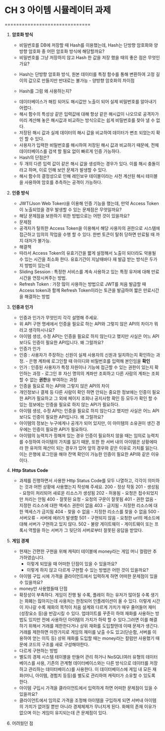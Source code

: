 # CH 3 아이템 시뮬레이터 과제

==============================

1. **암호화 방식**

   - 비밀번호를 DB에 저장할 때 Hash를 이용했는데, Hash는 단방향 암호화와 양방향 암호화 중 어떤 암호화 방식에 해당할까요?
   - 비밀번호를 그냥 저장하지 않고 Hash 한 값을 저장 했을 때의 좋은 점은 무엇인가요?

   * Hash는 단방향 암호화 방식, 원본 데이터를 특정 함수를 통해 변환하여 고정 길이의 값으로 만들지만 반대로는 불가능 - 양방향 암호화의 차이점

   * Hash를 그럼 왜 사용하는지?

   - 데이터베이스가 해킹 되어도 해시값만 노출이 되어 실제 비밀번호를 알아내기 어렵다.
   - 해시 함수의 특성상 같은 입력값에 대해 항상 같은 해시값이 나오므로 공격자가 미리 계산해 놓은 해시값과 비교하는 방식으로는 쉽게 비밀번호를 찾아 낼 수 없다.
   - 저장된 해시 값과 실제 데이터의 해시 값을 비교하여 데이터가 변조 되었는지 확인 할 수 있다.
   - 사용자가 입력한 비밀번호를 해시하여 저장된 해시 값과 비교하기 때문에, 전체 데이터베이스를 검색 할 필요 없이 빠르게 인증 가능하다.

   * Hash의 단점은?

   - 두 개의 다른 입력 값이 같은 해시 값을 생성하는 경우가 있다. 이를 해시 충돌이라고 하며, 이로 인해 보안 문제가 발생할 수 있다.
   - 해시 함수의 결정성으로 인해 레인보우 테이블이라는 사전 계산된 해시 테이블을 사용하여 암호를 추측하는 공격이 가능하다.

2. **인증 방식**

   - JWT(Json Web Token)을 이용해 인증 기능을 했는데, 만약 Access Token이 노출되었을 경우 발생할 수 있는 문제점은 무엇일까요?
   - 해당 문제점을 보완하기 위한 방법으로는 어떤 것이 있을까요?

   * 문제점

   - 공격자가 탈취한 Access Token을 이용해서 해당 사용자의 권한으로 시스템에 접근하고 임의의 작업을 수행 할 수 있다. 한번 토큰이 탈취 당하면 만료될 때 까지 대처가 불가능.

   * 해결책

   - 따라서 Access Token의 유효기간을 짧게 설정해서 노출이 되더라도 악용될 수 있는 시간을 최소화 한다.
     유효기간이 지날때바다 재 발급 받는 방식은 두가지 방법이 있는데
   - Sliding Session : 특정한 서비스를 계속 사용하고 있는 특정 유저에 대해 만료시간을 연장시켜주는 방법.
   - Refresh Token : 가장 많이 사용하는 방법으로 JWT를 처음 발급할 때 Access token과 함께 Refresh Token이라는 토큰을 발급하여 짧은 만료시간을 해결하는 방법

3. **인증과 인가**

   - 인증과 인가가 무엇인지 각각 설명해 주세요.
   - 위 API 구현 명세에서 인증을 필요로 하는 API와 그렇지 않은 API의 차이가 뭐라고 생각하시나요?
   - 아이템 생성, 수정 API는 인증을 필요로 하지 않는다고 했지만 사실은 어느 API보다도 인증이 필요한 API입니다. 왜 그럴까요?

   * 인증가 인가

   - 인증 : 사용자가 주장하는 신원이 실제 사용자의 신원과 일치하는지 확인하는 과정. - 은행 계좌에 로그인할 때 아이디와 비밀번호를 입력해 본인임을 **확인**
   - 인가 : 인증된 사용자가 특정 자원이나 기능에 접근할 수 있는 권한이 있는지 확인하는 과정 - 로그인 후 자신 명의의 계좌만 조회하고 다른 사람의 계좌는 조회 할 수 없는 **권한**을 부여하는 과정

   * 인증을 필요로 하는 API와 그렇지 않은 API의 차이

   - 개인정보나 결제 등 다른 사람이 확인 하면 안되는 중요한 정보에는 인증이 필요한 API가 필요하고 그 외에 페이지 조회나 공지사항 확인 등 모두가 확인 할 수 있는 정보에는 인증을 필요로 하지 않는 API가 필요하다.

   * 아이템 생성, 수정 API는 인증을 필요로 하지 않는다고 했지만 사실은 어느 API보다도 인증이 필요한 API입니다. 왜 그럴까요?

   - 아이템의 정보는 누구에게나 공개가 되어 있지만, 이 아이템의 소유권이 생긴 경우에는 인증이 필요한 API가 필요하다.
   - 아이템의 능력치가 정해져 있는 경우 인증이 필요하지 않을 때는 임의로 능력치를 수정하여 아이템의 가치를 잃기 때문, 또한 한 서버 내의 아이템은 상황에따라 한 유저의 재산이 되는 경우가 있어 앞의 경우와 같은 이유로 가치를 잃는다. 이는 은행에 로그인을 해야 잔액 확인이 가능한 인증이 필요한 API와 같은 이유이다.

4. **Http Status Code**

   - 과제를 진행하면서 사용한 Http Status Code를 모두 나열하고, 각각이 의미하는 것과 어떤 상황에 사용했는지 작성해 주세요.
     200 - 정상 작동
     201 - 생성됨 - 요청이 처리되어 새로운 리소스가 생성됨
     202 - 허용됨 - 요청은 접수되었지만 처리는 안됨
     400 - 잘못된 요청 - 요청의 구문이 잘못됨
     401 - 권한 없음 - 지정한 리소스에 대한 액세스 권한이 없음
     403 - 금지됨 - 지정한 리소스에 대한 엑세스가 금지됨
     404 - 찾을 수 없음 - 지정한 리소스를 찾을 수 없음
     500 - 서버오류 - 서버에 에러가 발생함
     501 - 구현되지 않음 - 요청한 url의 메소드에 대해 서버가 구현하고 있지 않다.
     502 - 불량 게이트웨이 - 게이트웨이 또는 프록시 역할을 하는 서버가 그 뒷단의 서버로부터 잘못된 응답을 받았다.

5. **게임 경제**

   - 현재는 간편한 구현을 위해 캐릭터 테이블에 money라는 게임 머니 컬럼만 추가하였습니다.
     - 이렇게 되었을 때 어떠한 단점이 있을 수 있을까요?
     - 이렇게 하지 않고 다르게 구현할 수 있는 방법은 어떤 것이 있을까요?
   - 아이템 구입 시에 가격을 클라이언트에서 입력하게 하면 어떠한 문제점이 있을 수 있을까요?

   * money만 사용했들때 단점

   - 확장성이 부족하다. 게임이 진행 될 수록, 플레이 하는 유저가 많아질 수록 생기는 화폐는 많아지는데 사용처는 한정되어 인플레이션이 올 수 있다. 이렇게 시간이 지나갈 수록 재화의 목적이 처음 설계와 다르게 가치가 매우 줄어들어 재미(성장요소 등)을 반감시킬 수 있다. 업데이트를 꾸준히 하여 재화를 사용하는 방법도 있지만 전에 사용하던 아이템의 가치가 하락 할 수 있다.그러면 이를 해결하기 위해서 거래를 제한한다거나 상위 재화를 도입할텐데 이때 문제가 생긴다. 거래를 제한하면 마찬가지로 게임의 재미를 낮출 수도 있고(단순함, 서버를 이용하여 얻는 이득 등) 상위 재화를 도입할 때는 money라는 칼럼만 사용했기 때문에 코드의 구조를 새로 구성해야한다.

   * 다르게 구현하는 방법

   - 별도의 경제 시스템 테이블을 만들어 관리 하거나 NoSQL(여러 유형의 데이터베이스를 사용, 기존의 관계형 데이터베이스와는 다른 방식으로 데이터를 저장하고 관리하는 데이터베이스)를 사용한다. 이 데이터베이스에 게임 내 모든 재화(머니, 아이템, 경험치 등등)를 별도로 관리하여 캐릭터가 소유할 수 있도록 한다.

   * 아이템 구입시 가격을 클라이언트에서 입력하게 하면 어떠한 문제점이 있을 수 있을까요?

   - 클라이언트에서 임의로 가격을 조정해 아이템을 구입하게 되면 서버내 아이템의 가치가 없어질 뿐만 아니라 경제체제가 무너지게 된다. 화페의 존재 이유가 없으며 이는 게임이 유지되는데 큰 문제점이 있다.

6. 어려웠던 점
